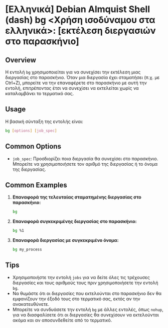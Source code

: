 # [Ελληνικά] Debian Almquist Shell (dash) bg <Χρήση ισοδύναμου στα ελληνικά>: [εκτέλεση διεργασιών στο παρασκήνιο]

## Overview
Η εντολή `bg` χρησιμοποιείται για να συνεχίσει την εκτέλεση μιας διεργασίας στο παρασκήνιο. Όταν μια διεργασία έχει σταματήσει (π.χ. με Ctrl+Z), μπορείτε να την επαναφέρετε στο παρασκήνιο με αυτή την εντολή, επιτρέποντας έτσι να συνεχίσει να εκτελείται χωρίς να καταλαμβάνει το τερματικό σας.

## Usage
Η βασική σύνταξη της εντολής είναι:

```bash
bg [options] [job_spec]
```

## Common Options
- `job_spec`: Προσδιορίζει ποια διεργασία θα συνεχίσει στο παρασκήνιο. Μπορείτε να χρησιμοποιήσετε τον αριθμό της διεργασίας ή το όνομα της διεργασίας.

## Common Examples
1. **Επαναφορά της τελευταίας σταματημένης διεργασίας στο παρασκήνιο:**
   ```bash
   bg
   ```

2. **Επαναφορά συγκεκριμένης διεργασίας στο παρασκήνιο:**
   ```bash
   bg %1
   ```

3. **Επαναφορά διεργασίας με συγκεκριμένο όνομα:**
   ```bash
   bg my_process
   ```

## Tips
- Χρησιμοποιήστε την εντολή `jobs` για να δείτε όλες τις τρέχουσες διεργασίες και τους αριθμούς τους πριν χρησιμοποιήσετε την εντολή `bg`.
- Να θυμάστε ότι οι διεργασίες που εκτελούνται στο παρασκήνιο δεν θα εμφανίζουν την έξοδό τους στο τερματικό σας, εκτός αν την ανακατευθύνετε.
- Μπορείτε να συνδυάσετε την εντολή `bg` με άλλες εντολές, όπως `nohup`, για να διασφαλίσετε ότι οι διεργασίες θα συνεχίσουν να εκτελούνται ακόμα και αν αποσυνδεθείτε από το τερματικό.